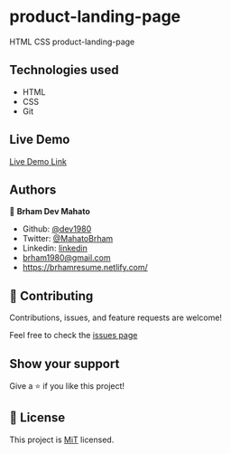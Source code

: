 # product-landing-page
HTML CSS product-landing-page

## Technologies used

- HTML
- CSS
- Git

## Live Demo

[Live Demo Link]()

## Authors

👤 **Brham Dev Mahato**

-   Github: [@dev1980](https://github.com/dev1980)
-   Twitter: [@MahatoBrham](https://twitter.com/MahatoBrham)
-   Linkedin: [linkedin](https://www.linkedin.com/in/dev1980/)
-   <brham1980@gmail.com>
-   <https://brhamresume.netlify.com/>

## 🤝 Contributing

Contributions, issues, and feature requests are welcome!

Feel free to check the [issues page]()

## Show your support

Give a ⭐️ if you like this project!

## 📝 License

This project is [MiT](https://opensource.org/licenses/MIT) licensed.